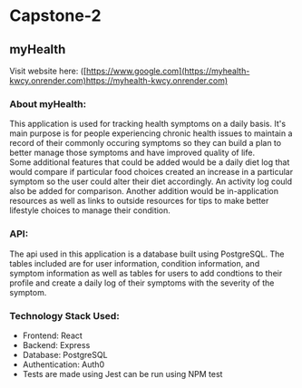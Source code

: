 # Capstone-2

## myHealth

Visit website here: ([https://www.google.com](https://myhealth-kwcy.onrender.com)https://myhealth-kwcy.onrender.com)

### About myHealth:

This application is used for tracking health symptoms on a daily basis.
It's main purpose is for people experiencing chronic health issues to maintain a record of their commonly occuring symptoms so they can build
a plan to better manage those symptoms and have improved quality of life.\
Some additional features that could be added would be a daily diet log that would compare if particular food choices created an increase in a particular symptom so the user
could alter their diet accordingly. An activity log could also be added for comparison. Another addition would be in-application resources as well as links to outside resources for tips to make better lifestyle choices to manage their condition.

### API:

The api used in this application is a database built using PostgreSQL. The tables included are for user information, condition information, and symptom information as well as tables for 
users to add condtions to their profile and create a daily log of their symptoms with the severity of the symptom.

### Technology Stack Used:

- Frontend: React
- Backend: Express
- Database: PostgreSQL
- Authentication: Auth0
- Tests are made using Jest can be run using NPM test
  
